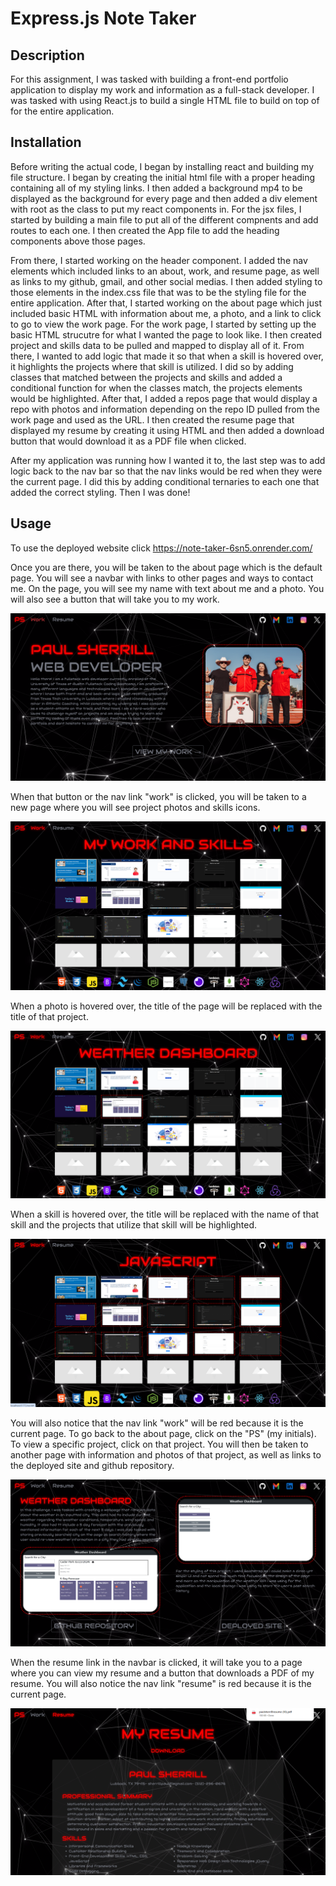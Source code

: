 # Express.js Note Taker

## Description

For this assignment, I was tasked with building a front-end portfolio application to display my work and information as a full-stack developer. I was tasked with using React.js to build a single HTML file to build on top of for the entire application.

## Installation

Before writing the actual code, I began by installing react and building my file structure. I began by creating the initial html file with a proper heading containing all of my styling links. I then added a background mp4 to be displayed as the background for every page and then added a div element with root as the class to put my react components in. For the jsx files, I started by building a main file to put all of the different compnents and add routes to each one. I then created the App file to add the heading components above those pages.

From there, I started working on the header component. I added the nav elements which included links to an about, work, and resume page, as well as links to my github, gmail, and other social medias. I then added styling to those elements in the index.css file that was to be the styling file for the entire application. After that, I started working on the about page which just included basic HTML with information about me, a photo, and a link to click to go to view the work page. For the work page, I started by setting up the basic HTML strucutre for what I wanted the page to look like. I then created project and skills data to be pulled and mapped to display all of it. From there, I wanted to add logic that made it so that when a skill is hovered over, it highlights the projects where that skill is utilized. I did so by adding classes that matched between the projects and skills and added a conditional function for when the classes match, the projects elements would be highlighted. After that, I added a repos page that would display a repo with photos and information depending on the repo ID pulled from the work page and used as the URL. I then created the resume page that displayed my resume by creating it using HTML and then added a download button that would download it as a PDF file when clicked.

After my application was running how I wanted it to, the last step was to add logic back to the nav bar so that the nav links would be red when they were the current page. I did this by adding conditional ternaries to each one that added the correct styling. Then I was done!

## Usage

To use the deployed website click https://note-taker-6sn5.onrender.com/

Once you are there, you will be taken to the about page which is the default page. You will see a navbar with links to other pages and ways to contact me. On the page, you will see my name with text about me and a photo. You will also see a button that will take you to my work.

![about](./Assets/about.png)

When that button or the nav link "work" is clicked, you will be taken to a new page where you will see project photos and skills icons.

![work](./Assets/work.png)

When a photo is hovered over, the title of the page will be replaced with the title of that project.

![project hover](./Assets/project-hover.png)

When a skill is hovered over, the title will be replaced with the name of that skill and the projects that utilize that skill will be highlighted.

![skill hover](./Assets/skill-hover.png)

You will also notice that the nav link "work" will be red because it is the current page. To go back to the about page, click on the "PS" (my initials). To view a specific project, click on that project. You will then be taken to another page with information and photos of that project, as well as links to the deployed site and github repository.

![repo](./Assets/repo.png)

When the resume link in the navbar is clicked, it will take you to a page where you can view my resume and a button that downloads a PDF of my resume. You will also notice the nav link "resume" is red because it is the current page.

![resume](./Assets/resume.png)
